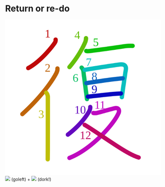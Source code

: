 # Return or re-do
![5fa9](Kanji/kanji-colorize/5fa9.svg)
![](http://www.kanjidamage.com/assets/radsmall/go-0b389562c0c6b574e3dffb2b4c63e4fcadb0bad8c0ee475fc815b7aa338726a0.jpg) (goleft) + ![](http://www.kanjidamage.com/assets/radsmall/dork-fa384dcc9835113e1b4ee21b5fd1fe3ed19a92556620b3b364a9c4c7797deb29.jpg) (dork!)